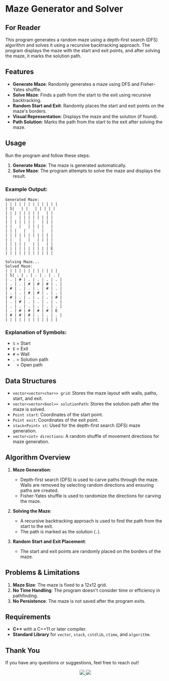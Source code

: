 
# Maze Generator and Solver

## For Reader

This program generates a random maze using a depth-first search (DFS) algorithm and solves it using a recursive backtracking approach. The program displays the maze with the start and exit points, and after solving the maze, it marks the solution path.

## Features

- **Generate Maze**: Randomly generates a maze using DFS and Fisher-Yates shuffle.
- **Solve Maze**: Finds a path from the start to the exit using recursive backtracking.
- **Random Start and Exit**: Randomly places the start and exit points on the maze's borders.
- **Visual Representation**: Displays the maze and the solution (if found).
- **Path Solution**: Marks the path from the start to the exit after solving the maze.
  
## Usage

Run the program and follow these steps:
1. **Generate Maze**: The maze is generated automatically.
2. **Solve Maze**: The program attempts to solve the maze and displays the result.

### Example Output:

```plaintext
Generated Maze:
| | | | | | | | | | | | 
| S|   | |   | | | | | 
| | | | | | | |   | | 
| |   | | | | | | | | 
| | | | | | |   | | | 
| |   |   | | | |   | 
| | |   |   |   |   | 
| | | | | | | | | | | 
| |   |   |   | | | | 
| | | | |   | |   | | 
| | | | | | | | | | E 
| | | | | | | | | | | 

Solving Maze...
Solved Maze:
| | | | | | | | | | | | 
| S| . | . | . | . | . | 
| . | # | . | . | . | . | 
| . | . | # | # | # | . | 
| # | . | . | . | # | . | 
| . | . | # | # | . | . | 
| # | . | . | . | . | # | 
| . | # | . | . | . | . | 
| . | . | . | . | . | . | 
| . | # | # | # | # | E 
| # | # | # | . | . | . | 
| | | | | | | | | | | |

```

### Explanation of Symbols:
- `S` = Start
- `E` = Exit
- `#` = Wall
- `.` = Solution path
- ` ` = Open path

## Data Structures

- `vector<vector<char>> grid`: Stores the maze layout with walls, paths, start, and exit.
- `vector<vector<bool>> solutionPath`: Stores the solution path after the maze is solved.
- `Point start`: Coordinates of the start point.
- `Point exit`: Coordinates of the exit point.
- `stack<Point> st`: Used for the depth-first search (DFS) maze generation.
- `vector<int> directions`: A random shuffle of movement directions for maze generation.
  
## Algorithm Overview

1. **Maze Generation**: 
   - Depth-first search (DFS) is used to carve paths through the maze. Walls are removed by selecting random directions and ensuring paths are created.
   - Fisher-Yates shuffle is used to randomize the directions for carving the maze.
  
2. **Solving the Maze**:
   - A recursive backtracking approach is used to find the path from the start to the exit.
   - The path is marked as the solution (`.`).

3. **Random Start and Exit Placement**: 
   - The start and exit points are randomly placed on the borders of the maze.

## Problems & Limitations

1. **Maze Size**: The maze is fixed to a 12x12 grid.
2. **No Time Handling**: The program doesn't consider time or efficiency in pathfinding.
3. **No Persistence**: The maze is not saved after the program exits.

## Requirements

- **C++** with a C++11 or later compiler.
- **Standard Library** for `vector`, `stack`, `cstdlib`, `ctime`, and `algorithm`.

## Thank You

If you have any questions or suggestions, feel free to reach out!

<p align="center">
    <a href="mailto:bekturemilev@gmail.com">
        <img src="https://img.shields.io/badge/Email-090909?style=for-the-badge&logo=gmail&logoColor=red">
    </a>
    <a href="https://t.me/Kaka_short">
        <img src="https://img.shields.io/badge/Telegram-090909?style=for-the-badge&logo=telegram&logoColor=26A5E4">
    </a>
</p>
